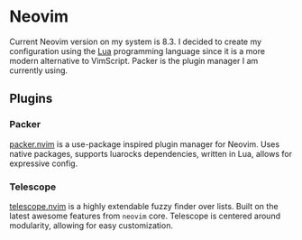 # Neovim
Current Neovim version on my system is 8.3. I decided to create my configuration
using the [Lua](https://lua.org) programming language since it is a more modern alternative to
VimScript. Packer is the plugin manager I am currently using. 

## Plugins

### Packer
[packer.nvim](https://github.com/wbthomason/packer.nvim) is a use-package inspired plugin manager for Neovim. Uses native packages, 
supports luarocks dependencies, written in Lua, allows for expressive config. 

### Telescope
[telescope.nvim](https://github.com/nvim-telescope/telescope.nvim) is a highly extendable fuzzy finder over lists. Built on 
the latest awesome features from `neovim` core. Telescope is centered around
modularity, allowing for easy customization. 
